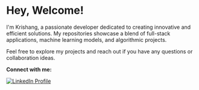 # Hey, Welcome! 

I'm Krishang, a passionate developer dedicated to creating innovative and efficient solutions. My repositories showcase a blend of full-stack applications, machine learning models, and algorithmic projects.

Feel free to explore my projects and reach out if you have any questions or collaboration ideas. 

**Connect with me:**

[![LinkedIn Profile](https://img.shields.io/badge/LinkedIn-blue?logo=linkedin&style=flat-square)](https://www.linkedin.com/in/krishangsharma118/)
